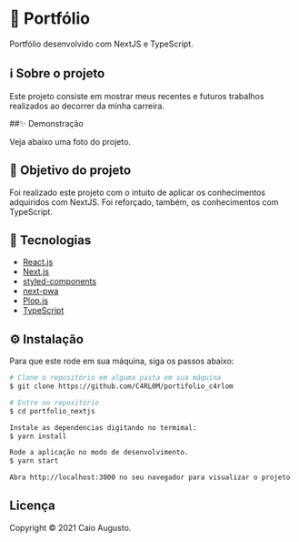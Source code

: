 # 🚀 Portfólio

Portfólio desenvolvido com NextJS e TypeScript.

## ℹ️ Sobre o projeto

Este projeto consiste em mostrar meus recentes e futuros trabalhos realizados ao decorrer da minha carreira.

##✨ Demonstração

Veja abaixo uma foto do projeto.



## 🎯 Objetivo do projeto

Foi realizado este projeto com o intuito de aplicar os conhecimentos adquiridos com NextJS. Foi reforçado, também, os conhecimentos com TypeScript.

## 📝 Tecnologias

- [React.js](https://pt-br.reactjs.org)
- [Next.js](https://nextjs.org)
- [styled-components](https://styled-components.com/)
- [next-pwa](https://www.npmjs.com/package/next-pwa)
- [Plop.js](https://plopjs.com/)
- [TypeScript](https://www.typescriptlang.org/)

## ⚙️ Instalação

Para que este rode em sua máquina, siga os passos abaixo:

```bash
# Clone o repositório em alguma pasta em sua máquina
$ git clone https://github.com/C4RL0M/portifolio_c4rlom

# Entre no repositório
$ cd portfolio_nextjs

Instale as dependencias digitando no termimal:
$ yarn install

Rode a aplicação no modo de desenvolvimento.
$ yarn start

Abra http://localhost:3000 no seu navegador para visualizar o projeto
```

## Licença
Copyright © 2021 Caio Augusto.
